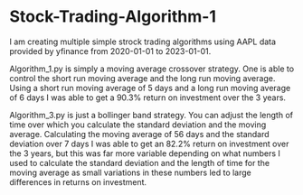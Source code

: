 # Stock-Trading-Algorithm-1
I am creating multiple simple strock trading algorithms using AAPL data provided by yfinance from 2020-01-01 to 2023-01-01.

Algorithm_1.py is simply a moving average crossover strategy. One is able to control the short run moving average and the long run moving average. Using a short run moving average of 5 days and a long run moving average of 6 days I was able to get a 90.3% return on investment over the 3 years.

Algorithm_3.py is just a bollinger band strategy. You can adjust the length of time over which you calculate the standard deviation and the moving average. Calculating the moving average of 56 days and the standard deviation over 7 days I was able to get an 82.2% return on investment over the 3 years, but this was far more variable depending on what numbers I used to calculate the standard deviation and the length of time for the moving average as small variations in these numbers led to large differences in returns on investment.
